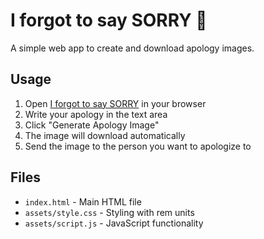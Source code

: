 # I forgot to say SORRY 🙏

A simple web app to create and download apology images.

## Usage

1. Open [I forgot to say SORRY](https://edriso.github.io/I-forgot-to-say-sorry) in your browser
2. Write your apology in the text area
3. Click "Generate Apology Image"
4. The image will download automatically
5. Send the image to the person you want to apologize to

## Files

- `index.html` - Main HTML file
- `assets/style.css` - Styling with rem units
- `assets/script.js` - JavaScript functionality